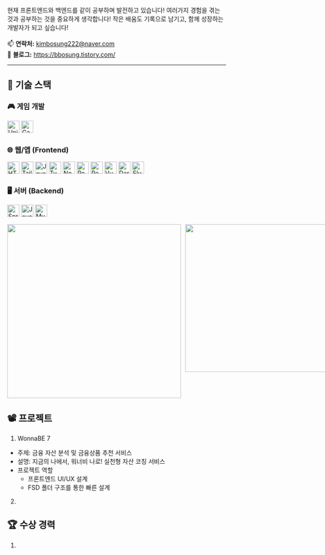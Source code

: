 <p>
  현재 프론트엔드와 백엔드를 같이 공부하며 발전하고 있습니다!  
  여러가지 경험을 겪는 것과 공부하는 것을 중요하게 생각합니다!  
  작은 배움도 기록으로 남기고, 함께 성장하는 개발자가 되고 싶습니다!<br><br>
  📫 <strong>연락처:</strong> <a href="mailto:kimbosung22@naver.com">kimbosung222@naver.com</a><br>
  📖 <strong>블로그:</strong> <a href="https://bbosung.tistory.com">https://bbosung.tistory.com/</a>
</p>


---

## 🚀 기술 스택

<h3>🎮 게임 개발</h3>
<p align="left"> 
  <img src="https://img.shields.io/badge/Unity-FFFFFF?style=for-the-badge&logo=unity&logoColor=black" alt="Unity" height="28"/>
  <img src="https://img.shields.io/badge/GameMaker_Studio-8DCA09?style=for-the-badge&logo=gamemaker-studio&logoColor=white" alt="GameMaker Studio" height="28"/>
</p>

<h3>🌐 웹/앱 (Frontend)</h3>
<p align="left">
  <img src="https://img.shields.io/badge/HTML5-E34F26?style=for-the-badge&logo=html5&logoColor=white" alt="HTML5" height="28"/>
  <img src="https://img.shields.io/badge/Tailwind_CSS-06B6D4?style=for-the-badge&logo=tailwind-css&logoColor=white" alt="Tailwind CSS" height="28"/>
  <img src="https://img.shields.io/badge/JavaScript-F7DF1E?style=for-the-badge&logo=javascript&logoColor=black" alt="JavaScript" height="28"/>
  <img src="https://img.shields.io/badge/TypeScript-3178C6?style=for-the-badge&logo=typescript&logoColor=white" alt="TypeScript" height="28"/>
  <img src="https://img.shields.io/badge/Next.js-000000?style=for-the-badge&logo=next.js&logoColor=white" alt="Next.js" height="28"/>
  <img src="https://img.shields.io/badge/React-61DAFB?style=for-the-badge&logo=react&logoColor=black" alt="React" height="28"/>
  <img src="https://img.shields.io/badge/React_Native-20232A?style=for-the-badge&logo=react&logoColor=61DAFB" alt="React Native" height="28"/>
  <img src="https://img.shields.io/badge/Vue.js-4FC08D?style=for-the-badge&logo=vue.js&logoColor=white" alt="Vue.js" height="28"/>
  <img src="https://img.shields.io/badge/Dart-0175C2?style=for-the-badge&logo=dart&logoColor=white" alt="Dart" height="28"/>
  <img src="https://img.shields.io/badge/Flutter-02569B?style=for-the-badge&logo=flutter&logoColor=white" alt="Flutter" height="28"/>
</p>


<h3>🖥️ 서버 (Backend)</h3>
<p align="left">
  <img src="https://img.shields.io/badge/Spring_Boot-6DB33F?style=for-the-badge&logo=spring-boot&logoColor=white" alt="Spring Boot" height="28"/>
  <img src="https://img.shields.io/badge/Java-007396?style=for-the-badge&logo=java&logoColor=white" alt="Java" height="28"/>
  <img src="https://img.shields.io/badge/MySQL-4479A1?style=for-the-badge&logo=mysql&logoColor=white" alt="MySQL" height="28"/>
</p>


<div align="left" style="display: flex; gap: 10px;">
  <img src="https://github-readme-stats.vercel.app/api?username=GreenTea0413&theme=graywhite&show_icons=true" width="400" />
  <a href="https://www.gitanimals.org/en_US?utm_medium=image&utm_source=noeyoes&utm_content=farm">
    <img src="https://render.gitanimals.org/farms/GreenTea0413" width="340" />
  </a>
</div>


## 📽️ 프로젝트

1. WonnaBE 7
  - 주제: 금융 자산 분석 및 금융상품 추천 서비스
  - 설명: 지금의 나에서, 워너비 나로! 실천형 자산 코칭 서비스 
  - 프로젝트 역할
    - 프론트엔드 UI/UX 설계
    - FSD 폴더 구조를 통한 빠른 설계 
   
2. 
## 🏆 수상 경력
1. 


